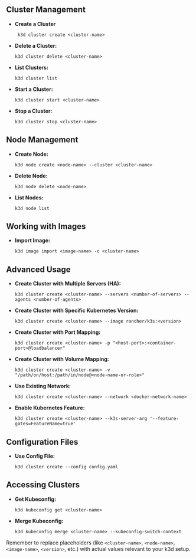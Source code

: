 ## Cluster Management
- **Create a Cluster**
  ```
   k3d cluster create <cluster-name>
  ```
- **Delete a Cluster:**
  ```
  k3d cluster delete <cluster-name>
  ```
- **List Clusters:**
  ```
  k3d cluster list
  ```
- **Start a Cluster:** 
  ```
  k3d cluster start <cluster-name>
  ```
- **Stop a Cluster:** 
  ```
  k3d cluster stop <cluster-name>
  ```

## Node Management
- **Create Node:** 
  ```
  k3d node create <node-name> --cluster <cluster-name>
  ```
- **Delete Node:** 
  ```
  k3d node delete <node-name>
  ```
- **List Nodes:** 
  ```
  k3d node list
  ```

## Working with Images
- **Import Image:** 
  ```
  k3d image import <image-name> -c <cluster-name>
  ```

## Advanced Usage
- **Create Cluster with Multiple Servers (HA):**
  ```
  k3d cluster create <cluster-name> --servers <number-of-servers> --agents <number-of-agents>
  ```

- **Create Cluster with Specific Kubernetes Version:**
  ```
  k3d cluster create <cluster-name> --image rancher/k3s:<version>
  ```

- **Create Cluster with Port Mapping:**
  ```
  k3d cluster create <cluster-name> -p "<host-port>:<container-port>@loadbalancer"
  ```

- **Create Cluster with Volume Mapping:**
  ```
  k3d cluster create <cluster-name> -v "/path/on/host:/path/in/node@<node-name-or-role>"
  ```

- **Use Existing Network:**
  ```
  k3d cluster create <cluster-name> --network <docker-network-name>
  ```

- **Enable Kubernetes Feature:**
  ```
  k3d cluster create <cluster-name> --k3s-server-arg '--feature-gates=FeatureName=true'
  ```

## Configuration Files
- **Use Config File:** 
  ```
  k3d cluster create --config config.yaml
  ```

## Accessing Clusters
- **Get Kubeconfig:** 
  ```
  k3d kubeconfig get <cluster-name>
  ```
- **Merge Kubeconfig:** 
  ```
  k3d kubeconfig merge <cluster-name> --kubeconfig-switch-context
  ```

Remember to replace placeholders (like `<cluster-name>`, `<node-name>`, `<image-name>`, `<version>`, etc.) with actual values relevant to your k3d setup.
